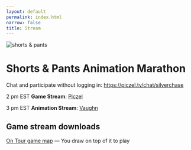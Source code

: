 ```yaml
---
layout: default
permalink: index.html
narrow: false
title: Stream
---
```

![shorts & pants](https://img.booru.org/zoo//images/23/de32635c390c5f7f1ee780c393f0b409075c3de7.png)

# Shorts & Pants Animation Marathon
Chat and participate without logging in: https://piczel.tv/chat/silverchase

2 pm EST **Game Stream**: [Piczel](https://piczel.tv/watch/silverchase)

3 pm EST **Animation Stream**: [Vaughn](https://vaughn.live/silverchase)

## Game stream downloads
[On Tour game map](/ontour.png) — You draw on top of it to play

<!-- date and time are in _config.yml -->

<!-- badges to go with game name: jokes, drawing, trivia, strategy, other -->

<!--
# Party Club 45: Tube Gaming
* Tic Tac Together {% include badges/strategy.html %}
* Nonsensory {% include badges/drawing.html %}
* *10-minute break*
* You Don't Know Jack {% include badges/trivia.html %}
* Split the Room {% include badges/strategy.html %}
-->